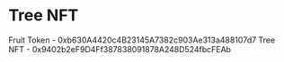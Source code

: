# Tree NFT

Fruit Token - 0xb630A4420c4B23145A7382c903Ae313a488107d7
Tree NFT - 0x9402b2eF9D4Ff387838091878A248D524fbcFEAb
